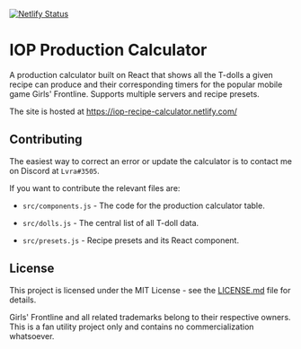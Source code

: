 [![Netlify Status](https://api.netlify.com/api/v1/badges/d1567a64-40f1-4569-bed1-240767c8eeed/deploy-status)](https://app.netlify.com/sites/iop-calculator/deploys)

# IOP Production Calculator

A production calculator built on React that shows all the T-dolls a given recipe can produce and their corresponding timers for the popular mobile game Girls' Frontline. Supports multiple servers and recipe presets.

The site is hosted at https://iop-recipe-calculator.netlify.com/

## Contributing

The easiest way to correct an error or update the calculator is to contact me on Discord at `Lvra#3505`.

If you want to contribute the relevant files are:

* `src/components.js` - The code for the production calculator table.

* `src/dolls.js` - The central list of all T-doll data.

* `src/presets.js` - Recipe presets and its React component.

## License

This project is licensed under the MIT License - see the [LICENSE.md](LICENSE.md) file for details.

Girls' Frontline and all related trademarks belong to their respective owners. This is a fan utility project only and contains no commercialization whatsoever.
